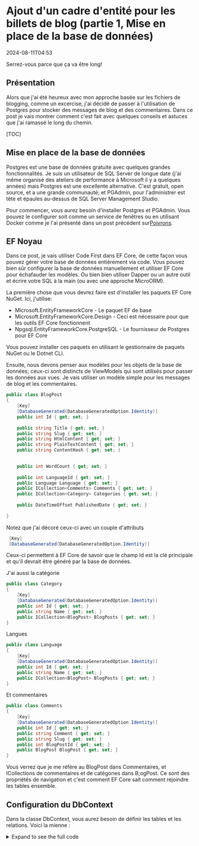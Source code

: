 # Ajout d'un cadre d'entité pour les billets de blog (partie 1, Mise en place de la base de données)

<!--category-- ASP.NET, Entity Framework -->
<datetime class="hidden">2024-08-11T04:53</datetime>

Serrez-vous parce que ça va être long!

## Présentation

Alors que j'ai été heureux avec mon approche basée sur les fichiers de blogging, comme un excercise, j'ai décidé de passer à l'utilisation de Postgres pour stocker des messages de blog et des commentaires. Dans ce post je vais montrer comment c'est fait avec quelques conseils et astuces que j'ai ramassé le long du chemin.

[TOC]

## Mise en place de la base de données

Postgres est une base de données gratuite avec quelques grandes fonctionnalités. Je suis un utilisateur de SQL Server de longue date (j'ai même organisé des ateliers de performance à Microsoft il y a quelques années) mais Postgres est une excellente alternative. C'est gratuit, open source, et a une grande communauté; et PGAdmin, pour l'administrer est tête et épaules au-dessus de SQL Server Management Studio.

Pour commencer, vous aurez besoin d'installer Postgres et PGAdmin. Vous pouvez le configurer soit comme un service de fenêtres ou en utilisant Docker comme je l'ai présenté dans un post précédent sur[Poivrons](/blog/dockercomposedevdeps).

## EF Noyau

Dans ce post, je vais utiliser Code First dans EF Core, de cette façon vous pouvez gérer votre base de données entièrement via code. Vous pouvez bien sûr configurer la base de données manuellement et utiliser EF Core pour échafauder les modèles. Ou bien bien utiliser Dapper ou un autre outil et écrire votre SQL à la main (ou avec une approche MicroORM).

La première chose que vous devrez faire est d'installer les paquets EF Core NuGet. Ici, j'utilise:

- Microsoft.EntityFrameworkCore - Le paquet EF de base
- Microsoft.EntityFrameworkCore.Design - Ceci est nécessaire pour que les outils EF Core fonctionnent
- Npgsql.EntityFrameworkCore.PostgreSQL - Le fournisseur de Postgres pour EF Core

Vous pouvez installer ces paquets en utilisant le gestionnaire de paquets NuGet ou le Dotnet CLI.

Ensuite, nous devons penser aux modèles pour les objets de la base de données; ceux-ci sont distincts de ViewModels qui sont utilisés pour passer les données aux vues. Je vais utiliser un modèle simple pour les messages de blog et les commentaires.

```csharp
public class BlogPost
{
    [Key]
    [DatabaseGenerated(DatabaseGeneratedOption.Identity)]
    public int Id { get; set; }
    
    public string Title { get; set; }
    public string Slug { get; set; }
    public string HtmlContent { get; set; }
    public string PlainTextContent { get; set; }
    public string ContentHash { get; set; }

    
    public int WordCount { get; set; }
    
    public int LanguageId { get; set; }
    public Language Language { get; set; }
    public ICollection<Comments> Comments { get; set; }
    public ICollection<Category> Categories { get; set; }
    
    public DateTimeOffset PublishedDate { get; set; }
    
}
```

Notez que j'ai décoré ceux-ci avec un couple d'attributs

```csharp
 [Key]
 [DatabaseGenerated(DatabaseGeneratedOption.Identity)]
```

Ceux-ci permettent à EF Core de savoir que le champ Id est la clé principale et qu'il devrait être généré par la base de données.

J'ai aussi la catégorie

```csharp
public class Category
{
    [Key]
    [DatabaseGenerated(DatabaseGeneratedOption.Identity)]
    public int Id { get; set; }
    public string Name { get; set; }
    public ICollection<BlogPost> BlogPosts { get; set; }
}
```

Langues

```csharp
public class Language
{
    [Key]
    [DatabaseGenerated(DatabaseGeneratedOption.Identity)]
    public int Id { get; set; }
    public string Name { get; set; }
    public ICollection<BlogPost> BlogPosts { get; set; }
}
```

Et commentaires

```csharp
public class Comments
{
    [Key]
    [DatabaseGenerated(DatabaseGeneratedOption.Identity)]
    public int Id { get; set; }
    public string Comment { get; set; }
    public string Slug { get; set; }
    public int BlogPostId { get; set; }
    public BlogPost BlogPost { get; set; } 
}
```

Vous verrez que je me réfère au BlogPost dans Commentaires, et ICollections de commentaires et de catégories dans B;ogPost. Ce sont des propriétés de navigation et c'est comment EF Core sait comment rejoindre les tables ensemble.

## Configuration du DbContext

Dans la classe DbContext, vous aurez besoin de définir les tables et les relations. Voici la mienne :

<details>
<summary>Expand to see the full code</summary>
```csharp
public class MostlylucidDbContext : DbContext
{
    public MostlylucidDbContext(DbContextOptions<MostlylucidDbContext> contextOptions) : base(contextOptions)
    {
    }

    public DbSet<Comments> Comments { get; set; }
    public DbSet<BlogPost> BlogPosts { get; set; }
    public DbSet<Category> Categories { get; set; }

    public DbSet<Language> Languages { get; set; }


    protected override void ConfigureConventions(ModelConfigurationBuilder configurationBuilder)
    {
        configurationBuilder
            .Properties<DateTimeOffset>()
            .HaveConversion<DateTimeOffsetConverter>();
    }

    protected override void OnModelCreating(ModelBuilder modelBuilder)
    {
        modelBuilder.Entity<BlogPost>(entity =>
        {
            entity.HasIndex(x => new { x.Slug, x.LanguageId });
            entity.HasIndex(x => x.ContentHash).IsUnique();
            entity.HasIndex(x => x.PublishedDate);

            entity.HasMany(b => b.Comments)
                .WithOne(c => c.BlogPost)
                .HasForeignKey(c => c.BlogPostId);

            entity.HasOne(b => b.Language)
                .WithMany(l => l.BlogPosts).HasForeignKey(x => x.LanguageId);

            entity.HasMany(b => b.Categories)
                .WithMany(c => c.BlogPosts)
                .UsingEntity<Dictionary<string, object>>(
                    "BlogPostCategory",
                    c => c.HasOne<Category>().WithMany().HasForeignKey("CategoryId"),
                    b => b.HasOne<BlogPost>().WithMany().HasForeignKey("BlogPostId")
                );
        });

        modelBuilder.Entity<Language>(entity =>
        {
            entity.HasMany(l => l.BlogPosts)
                .WithOne(b => b.Language);
        });

        modelBuilder.Entity<Category>(entity =>
        {
            entity.HasKey(c => c.Id); // Assuming Category has a primary key named Id

            entity.HasMany(c => c.BlogPosts)
                .WithMany(b => b.Categories)
                .UsingEntity<Dictionary<string, object>>(
                    "BlogPostCategory",
                    b => b.HasOne<BlogPost>().WithMany().HasForeignKey("BlogPostId"),
                    c => c.HasOne<Category>().WithMany().HasForeignKey("CategoryId")
                );
        });
    }
}
```

</details>
Dans la méthode OnModelCreating, j'ai défini les relations entre les tables. J'ai utilisé l'API Fluent pour définir les relations entre les tables. C'est un peu plus verbeux que l'utilisation des annotations de données, mais je le trouve plus lisible.

Vous pouvez voir que j'ai configuré un couple d'index sur la table BlogPost. Ceci est pour aider avec les performances lors de la requête de la base de données; vous devriez sélectionner les indices en fonction de la façon dont vous allez interroger les données. Dans ce cas, hash, slug, la date et la langue publiées sont tous les champs sur lesquels je vais interroger.

### Configuration

Maintenant, nous avons nos modèles et DbContext mis en place nous devons l'accrocher à la DB. Ma pratique habituelle est d'ajouter des méthodes d'extension, cela aide à garder tout plus organisé:

```csharp
public static class Setup
{
    public static void SetupEntityFramework(this IServiceCollection services, string connectionString)
    {
        services.AddDbContext<MostlylucidDbContext>(options =>
            options.UseNpgsql(connectionString));
    }

    public static async Task InitializeDatabase(this WebApplication app)
    {
        try
        {
            await using var scope = 
                app.Services.CreateAsyncScope();
            
            await using var context = scope.ServiceProvider.GetRequiredService<MostlylucidDbContext>();
            await context.Database.MigrateAsync();
            
            var blogService = scope.ServiceProvider.GetRequiredService<IBlogService>();
            await blogService.Populate();
        }
        catch (Exception e)
        {
            Log.Fatal(e, "Failed to migrate database");
        }        
    }
}
```

J'appelle aussi une méthode pour remplir la base de données (dans mon cas, j'utilise toujours l'approche basée sur les fichiers, donc j'ai besoin de remplir la base de données avec les messages existants).

Votre chaîne de connexion ressemblera à ceci :

```json
 "ConnectionStrings": {
    "DefaultConnection": "Host=localhost;Database=Mostlylucid;port=5432;Username=postgres;Password=<PASSWORD>;"
  },
```

L'utilisation de l'approche d'extension signifie que mon fichier Program.cs est agréable et propre :

```csharp
services.SetupEntityFramework(config.GetConnectionString("DefaultConnection") ??
                              throw new Exception("No Connection String"));

//Then later in the app section

await app.InitializeDatabase();
```

La section ci-dessous est responsable de la gestion de la migration et de la mise en place effective de la base de données.`MigrateAsync`méthode créera la base de données si elle n'existe pas et exécutera toutes les migrations qui sont nécessaires. C'est une excellente façon de garder votre base de données en synchronisation avec vos modèles.

```csharp
     await using var scope = 
                app.Services.CreateAsyncScope();
            
            await using var context = scope.ServiceProvider.GetRequiredService<MostlylucidDbContext>();
            await context.Database.MigrateAsync();
```

## Migrations

Une fois que vous avez tout cela configuré, vous devez créer votre migration initiale. Il s'agit d'un instantané de l'état actuel de vos modèles et sera utilisé pour créer la base de données. Vous pouvez le faire en utilisant le pointnet CLI (voir[Ici.](https://learn.microsoft.com/en-us/ef/core/cli/dotnet)pour plus de détails sur l'installation de l'outil dotnet ef si nécessaire):

```bash
dotnet ef migrations add InitialCreate
```

Cela créera un dossier dans votre projet avec les fichiers de migration. Vous pouvez ensuite appliquer la migration à la base de données en utilisant:

```bash
dotnet ef database update
```

Cela créera la base de données et les tables pour vous.
